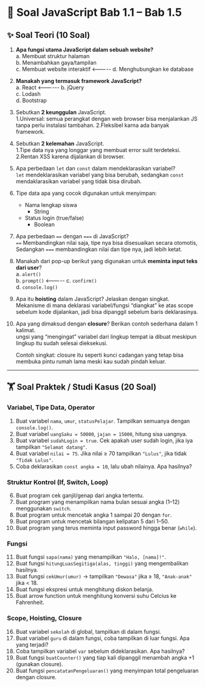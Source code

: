 # 📘 Soal JavaScript Bab 1.1 – Bab 1.5

## ✨ Soal Teori (10 Soal)

1. **Apa fungsi utama JavaScript dalam sebuah website?**  
   a. Membuat struktur halaman  
   b. Menambahkan gaya/tampilan  
   c. Membuat website interaktif  <-----
   d. Menghubungkan ke database  

2. **Manakah yang termasuk framework JavaScript?**  
   a. React  <------
   b. jQuery  
   c. Lodash  
   d. Bootstrap  

3. Sebutkan **2 keunggulan** JavaScript.  
    1.Universal: semua perangkat dengan web browser bisa menjalankan JS tanpa perlu instalasi tambahan.
    2.Fleksibel karna ada banyak framework.
4. Sebutkan **2 kelemahan** JavaScript.  
    1.Tipe data nya yang longgar yang membuat error sulit terdeteksi.
    2.Rentan XSS karena dijalankan di browser.
5. Apa perbedaan `let` dan `const` dalam mendeklarasikan variabel?  
    `let` mendeklarasikan variabel yang bisa berubah, sedangkan `const` mendaklarasikan variabel yang tidak bisa dirubah.

6. Tipe data apa yang cocok digunakan untuk menyimpan:  
   - Nama lengkap siswa  
        - String
   - Status login (true/false)  
        - Boolean

7. Apa perbedaan `==` dengan `===` di JavaScript?  
    `==` Membandingkan nilai saja, tipe nya bisa disesuaikan secara otomotis, Sedangkan `===` membandingkan nilai dan tipe nya, jadi lebih ketat.
8. Manakah dari pop-up berikut yang digunakan untuk **meminta input teks dari user**?  
   a. `alert()`  
   b. `prompt()`  <-----
   c. `confirm()`  
   d. `console.log()`  

9. Apa itu **hoisting** dalam JavaScript? Jelaskan dengan singkat.  
    Mekanisme di mana deklarasi variabel/fungsi “diangkat” ke atas scope sebelum kode dijalankan, jadi bisa dipanggil sebelum baris deklarasinya.
10. Apa yang dimaksud dengan **closure**? Berikan contoh sederhana dalam 1 kalimat.  
    ungsi yang “mengingat” variabel dari lingkup tempat ia dibuat meskipun lingkup itu sudah selesai dieksekusi.
    
    Contoh singkat: closure itu seperti kunci cadangan yang tetap bisa membuka pintu rumah lama meski kau sudah pindah keluar.

---

## 🏋️ Soal Praktek / Studi Kasus (20 Soal)

### Variabel, Tipe Data, Operator
1. Buat variabel `nama`, `umur`, `statusPelajar`. Tampilkan semuanya dengan `console.log()`.  
2. Buat variabel `uangSaku = 50000`, `jajan = 15000`, hitung sisa uangnya.  
3. Buat variabel `sudahLogin = true`. Cek apakah user sudah login, jika iya tampilkan `"Selamat datang"`.  
4. Buat variabel `nilai = 75`. Jika nilai ≥ 70 tampilkan `"Lulus"`, jika tidak `"Tidak Lulus"`.  
5. Coba deklarasikan `const angka = 10`, lalu ubah nilainya. Apa hasilnya?  

### Struktur Kontrol (If, Switch, Loop)
6. Buat program cek ganjil/genap dari angka tertentu.  
7. Buat program yang menampilkan nama bulan sesuai angka (1–12) menggunakan `switch`.  
8. Buat program untuk mencetak angka 1 sampai 20 dengan `for`.  
9. Buat program untuk mencetak bilangan kelipatan 5 dari 1–50.  
10. Buat program yang terus meminta input password hingga benar (`while`).  

### Fungsi
11. Buat fungsi `sapa(nama)` yang menampilkan `"Halo, [nama]!"`.  
12. Buat fungsi `hitungLuasSegitiga(alas, tinggi)` yang mengembalikan hasilnya.  
13. Buat fungsi `cekUmur(umur)` → tampilkan `"Dewasa"` jika ≥ 18, `"Anak-anak"` jika < 18.  
14. Buat fungsi ekspresi untuk menghitung diskon belanja.  
15. Buat arrow function untuk menghitung konversi suhu Celcius ke Fahrenheit.  

### Scope, Hoisting, Closure
16. Buat variabel `sekolah` di global, tampilkan di dalam fungsi.  
17. Buat variabel `guru` di dalam fungsi, coba tampilkan di luar fungsi. Apa yang terjadi?  
18. Coba tampilkan variabel `var` sebelum dideklarasikan. Apa hasilnya?  
19. Buat fungsi `buatCounter()` yang tiap kali dipanggil menambah angka +1 (gunakan closure).  
20. Buat fungsi `pencatatanPengeluaran()` yang menyimpan total pengeluaran dengan closure.  